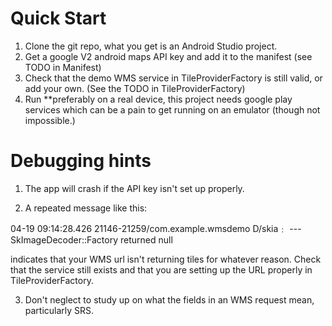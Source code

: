 Quick Start
===========
1) Clone the git repo, what you get is an Android Studio project.
2) Get a google V2 android maps API key and add it 
   to the manifest (see TODO in Manifest)
4) Check that the demo WMS service in TileProviderFactory is still
    valid, or add your own.  (See the TODO in TileProviderFactory)
4) Run 
    **preferably on a real device, this project needs 
      google play services which can be a pain to get running
      on an emulator (though not impossible.)


Debugging hints
===============
1) The app will crash if the API key isn't set up properly.

2) A repeated message like this:

04-19 09:14:28.426  21146-21259/com.example.wmsdemo D/skia﹕ --- SkImageDecoder::Factory returned null

indicates that your WMS url isn't returning tiles for whatever reason. Check that the service still exists and that you are setting up the URL properly in TileProviderFactory.

3) Don't neglect to study up on what the fields in an WMS request mean, particularly SRS.

